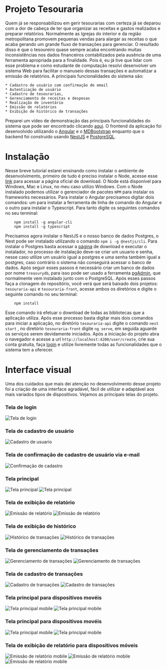 # Projeto Tesouraria
 
Quem já se responsabilizou em gerir tesourarias com certeza já se deparou com a dor de cabeça de ter que organizar as receitas e gastos realizados e preparar relatórios. Normalmente as Igrejas do interior e da região metropolitana promovem pequenas vendas para alargar as receitas o que acaba gerando um grande fluxo de transações para gerenciar. O resultado disso é que o tesoureiro quase sempre acaba encontrando muitas inconsistências nos dados financeiros contabilizados  pela ausência de uma ferramenta apropriada para a finalidade. Pois é, eu já tive que lidar com esse problema e como estudante de computação resolvi desenvolver um sistema Web para facilitar o manuseio dessas transações e automatizar a emissão de relatórios. A principais funcionalidades do sistema são:
   
    * Cadastro de usuário com confirmação de email
    * Autenticação de usuário
    * Cadastro de tesourarias,
    * Gerenciamento de receitas e despesas
    * Realização de inventário
    * Emissão de relatórios
    * Exibição de histórico de transações
 
Preparei um vídeo de demonstração das principais funcionalidades do sistema que pode ser encontrado clicando [aqui](https://youtu.be/zXt22wRJhk0). O frontend da aplicação foi desenvolvido utilizando o [Angular](https://angular.io/) e o [MDBootstrap](https://mdbootstrap.com/docs/angular/getting-started/download/) enquanto que o backend foi construido usando [NestJS](https://nestjs.com/) e [PostgreSQL](https://www.postgresql.org/download/).
 
# Instalação
 
Nesse breve tutorial estarei ensinando como instalar o ambiente de desenvolvimento, primeiro de tudo é preciso instalar o Node, acesse esse [link](https://nodejs.org/en/download/) para acessar a página oficial de download. O Node está disponível para Windows, Mac e Linux, no meu caso utilizo Windows. Com o Node instalado podemos utilizar o gerenciador de pacotes `NPM` para instalar os frameworks necessários. Para instalar o Angular precisamos digitar dois comandos: um para instalar a ferramenta de linha de comando do Angular e o outro para instalar o Typescript. Para tanto digite os seguintes comandos no seu terminal:
```
    npm install -g angular-cli
    npm install -g typescript
```
 
Precisamos agora instalar o NestJS e o nosso banco de dados Postgres, o Nest pode ser instalado utilizando o comando `npm i -g @nestjs/cli`. Para instalar o Postgres basta acessar a [página](https://www.postgresql.org/download/) de download e executar o instalador, no processo de instalação deve-se criar um usuario e senha, nesse caso utilize um usuário igual a postgres e uma senha também igual a postgres, caso contrário o sistema não conseguirá acessar o banco de dados. Após seguir esses passos é necessário criar um banco de dados por nome `treasurydb`, para isso pode ser usado a ferramenta [pgAdmin](https://www.pgadmin.org/download/), que normalmente vem instalado junto com o PostgreSQL. Após esses passos faça a clonagem do repositório, você verá que será baixado dois projetos: `tesouraria-api` e `tesouraria-front`, acesse ambos os diretórios e digite o seguinte comando no seu terminal:  
 
```
    npm install
```
 
Esse comando irá efetuar o download de todas as bibliotecas que a aplicação utiliza. Após esse processo basta digitar mais dois comandos para iniciar a aplicação, no diretório `tesouraria-api` digite o comando `nest start` , no diretório `tesouraria-front` digite `ng serve`, em seguida aguarde os serviços serem devidamente iniciados. Após a iniciação do projeto abra o navegador e acesse a url `http://localhost:4200/user/create`, crie sua conta gratuita, faça [login](http://localhost:4200/login) e utilize livremente todas as funcionalidades que o sistema tem a oferecer.

# Interface visual

Uma dos cuidados que mais dei atenção no desenvolvimento desse projeto foi a criação de uma interface agradável, fácil de utilizar e adaptável aos mais variados tipos de dispositivos. Vejamos as principais telas do projeto.

### Tela de login
![Tela de login](capturas/treasury-7.png)

### Tela de cadastro de usuário
![Cadastro de usuario](capturas/treasury-8.png)

### Tela de confirmação de cadastro de usuário via e-mail
![Confirmação de cadastro](capturas/treasury-8.png)

### Tela principal
![Tela principal](capturas/treasury-1.png)
![Tela principal](capturas/treasury-2.png)

### Tela de exibição de relatório
![Emissão de relatório](capturas/treasury-3.png)
![Emissão de relatório](capturas/treasury-4.png)

### Tela de exibição de histórico
![Histórico de transações](capturas/treasury-5.png)
![Histórico de transações](capturas/treasury-6.png)

### Tela de gerenciamento de transações
![Gerenciamento de transações](capturas/treasury-12.png)
![Gerenciamento de transações](capturas/treasury-13.png)

### Tela de cadastro de transações
![Cadastro de transações](capturas/treasury-14.png)
![Cadastro de transações](capturas/treasury-15.png)

### Tela principal para dispositivos movéis
![Tela principal mobile](capturas/treasury-16.png)
![Tela principal mobile](capturas/treasury-17.png)

### Tela principal para dispositivos movéis
![Tela principal mobile](capturas/treasury-16.png)
![Tela principal mobile](capturas/treasury-17.png)

### Tela de exibição de relatório para dispositivos móveis
![Emissão de relatório mobile](capturas/treasury-18.png)
![Emissão de relatório mobile](capturas/treasury-19.png)
![Emissão de relatório mobile](capturas/treasury-20.png)